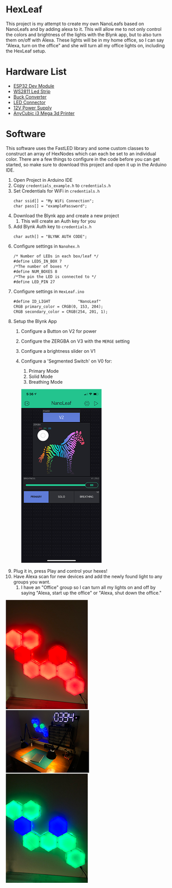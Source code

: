 # HexLeaf
This project is my attempt to create my own NanoLeafs based on NanoLeafs and by adding alexa to it. This will allow me to not only control the colors and brightness of the lights with the Blynk app, 
but to also turn them on/off with Alexa. These lights will be in my home office, so I can say "Alexa, turn on the office" and she will turn all my office lights on, including the HexLeaf setup.

# Hardware List
* [ESP32 Dev Module](https://www.amazon.com/gp/product/B07Q576VWZ/ref=ppx_yo_dt_b_asin_title_o00_s00?ie=UTF8&psc=1)
* [WS2811 Led Strip](https://www.amazon.com/BTF-LIGHTING-300LEDs-Addressable-Flexible-Non-waterproof/dp/B01CNL6K52/ref=sr_1_1_sspa?dchild=1&keywords=ws2811&qid=1589404282&sr=8-1-spons&psc=1&spLa=ZW5jcnlwdGVkUXVhbGlmaWVyPUExRFhaSUtURTkzNkJOJmVuY3J5cHRlZElkPUEwMTEzOTI3MzlQQkpDSzNDQkomZW5jcnlwdGVkQWRJZD1BMDYwMTg0MUpGSzRBNTNJWUNUViZ3aWRnZXROYW1lPXNwX2F0ZiZhY3Rpb249Y2xpY2tSZWRpcmVjdCZkb05vdExvZ0NsaWNrPXRydWU=)
* [Buck Converter](https://www.aliexpress.com/item/DIP-1PCS-DC-DC-Buck-Converter-Step-Down-Module-LM2596-Power-Supply-Output-1-25V-30V/32721507753.html?spm=a2g0s.9042311.0.0.27424c4dL5A972)
* [LED Connector](https://www.amazon.com/gp/product/B01DC0KIT2/ref=ppx_yo_dt_b_search_asin_title?ie=UTF8&psc=1)
* [12V Power Supply](https://www.amazon.com/gp/product/B06Y64QLBM/ref=ppx_yo_dt_b_asin_title_o00_s00?ie=UTF8&psc=1)
* [AnyCubic i3 Mega 3d Printer](https://www.anycubic.com/collections/anycubic-mega-3d-printers/products/anycubic-i3-mega-s?variant=30151431192636)

# Software 
This software uses the FastLED library and some custom classes to construct an array of HexNodes which can each be set to an individual color. There are a few things to configure in the code before you can get started, so make sure to download this project and open it up in the Arduino IDE. 

1. Open Project in Arduino IDE
1. Copy `credentials_example.h` to `credentials.h`
1. Set Credentials for WiFi in `credentials.h`
    ```
    char ssid[] = "My WiFi Connection";
    char pass[] = "examplePassword";
    ```
1. Download the Blynk app and create a new project
    1. This will create an Auth key for you
1. Add Blynk Auth key to `credentials.h`
    ```
    char auth[] = "BLYNK AUTH CODE";
    ```
1. Configure settings in `Nanohex.h`
    ```
    /* Number of LEDs in each box/leaf */
    #define LEDS_IN_BOX 7
    /*The number of boxes */
    #define NUM_BOXES 8
    /*The pin the LED is connected to */
    #define LED_PIN 27
    ```
1. Configure settings in `HexLeaf.ino`
    ```
    #define ID_LIGHT            "NanoLeaf"
    CRGB primary_color = CRGB(0, 153, 204);
    CRGB secondary_color = CRGB(254, 201, 1);
    ```
1. Setup the Blynk App
    1. Configure a Button on V2 for power
    1. Configure the ZERGBA on V3 with the `MERGE` setting
    1. Configure a brightness slider on V1
    1. Configure a 'Segmented Switch' on V0 for:
        1. Primary Mode
        1. Solid Mode
        1. Breathing Mode
        
        ![BlynkImage](https://github.com/csteamengine/HexLeaf/blob/master/images/IMG_5288.png)
1. Plug it in, press Play and control your hexes!
1. Have Alexa scan for new devices and add the newly found light to any groups you want. 
    1. I have an "Office" group so I can turn all my lights on and off by saying "Alexa, start up the office" or "Alexa, shut down the office."


![BlynkImage](https://github.com/csteamengine/HexLeaf/blob/master/images/IMG_2474.png)
![BlynkImage](https://github.com/csteamengine/HexLeaf/blob/master/images/IMG_3080.png)
![BlynkImage](https://github.com/csteamengine/HexLeaf/blob/master/images/IMG_3875.png)
